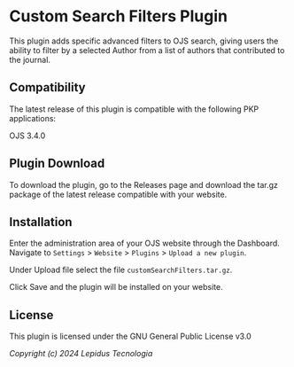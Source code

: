 # Custom Search Filters Plugin

This plugin adds specific advanced filters to OJS search, giving users the ability to filter by a selected Author from a list of authors that contributed to the journal.

## Compatibility

The latest release of this plugin is compatible with the following PKP applications:

OJS 3.4.0

## Plugin Download

To download the plugin, go to the Releases page and download the tar.gz package of the latest release compatible with your website.

## Installation

Enter the administration area of ​​your OJS website through the Dashboard.
Navigate to `Settings` > `Website` > `Plugins` > `Upload a new plugin`.

Under Upload file select the file `customSearchFilters.tar.gz`.

Click Save and the plugin will be installed on your website.

## License

This plugin is licensed under the GNU General Public License v3.0

_Copyright (c) 2024 Lepidus Tecnologia_
